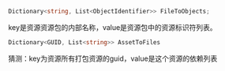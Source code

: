 ```c#
Dictionary<string, List<ObjectIdentifier>> FileToObjects;
```

key是资源资源包的内部名称，value是资源包中的资源标识符列表。

```c#
Dictionary<GUID, List<string>> AssetToFiles
```

猜测：key为资源所有打包资源的guid，value是这个资源的依赖列表


